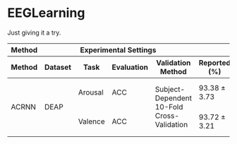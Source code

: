 # EEGLearning
Just giving it a try.

<table>
  <thead>
    <tr>
      <th class="main-header" colspan="1">Method</th>
      <th class="main-header" colspan="4">Experimental Settings</th>
      <th class="main-header" colspan="3">Results</th>
    </tr>
    <tr>
      <th>Method</th>
      <th>Dataset</th>
      <th>Task</th>
      <th>Evaluation</th>
      <th>Validation Method</th>
      <th>Reported (%)</th>
      <th>Ours (%)</th>
      <th>Gap (%)</th>
    </tr>
  </thead>
  <tbody>
    <tr>
      <td rowspan="2">ACRNN</td>
      <td rowspan="2">DEAP</td>
      <td>Arousal</td>
      <td>ACC</td>
      <td rowspan="2">Subject-Dependent<br>10-Fold Cross-Validation</td> <td>93.38 ± 3.73</td>
      <td>94.22 ± 3.95</td>
      <td>+0.84↑</td>
    </tr>
    <tr>
      <td>Valence</td>
      <td>ACC</td>
      <td>93.72 ± 3.21</td>
      <td>92.53 ± 5.32</td>
      <td>-1.19↓</td>
    </tr>
  </tbody>
</table>